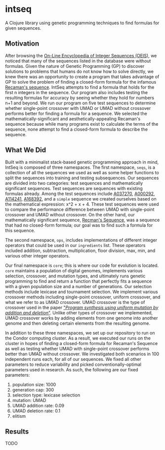 # intseq

A Clojure library using genetic programming techniques to find formulas for given sequences.


## Motivation
After browsing the [On-Line Encyclopedia of Integer Sequences (OEIS)](https://oeis.org/), we noticed that many of the sequences listed in the database were without formulas. Given the nature of Genetic Programming (GP) to discover solutions to problems that humans do not know how to solve directly, we knew there was an opportunity to create a program that takes advantage of GP to solve the problem of finding a closed-form formula for the infamous [Recaman's sequence](https://en.wikipedia.org/wiki/Recam%C3%A1n%27s_sequence). IntSeq attempts to find a formula that holds for the first n integers in the sequence. Our program also includes testing the resulting formulas for accuracy by seeing whether they hold for numbers n+1 and beyond. We run our program on five test sequences to determine whether single-point crossover with UMAD or UMAD without crossover performs better for finding a formula for a sequence. We selected the mathematically-significant and aesthetically-appealing Recaman's sequence because while many programs exist to calculate the terms of the sequence, none attempt to find a closed-form formula to describe the sequence.

## What We Did
Built with a minimalist stack-based genetic programming approach in mind, IntSeq is composed of three namespaces. The first namespace, `seqs`, is a collection of all the sequences we used as well as some helper functions to split the sequences into training and testing subsequences. Our sequences are divided into two categories: test sequences and mathematically significant sequences. Test sequences are sequences with existing formulas already. Among the test sequences include [A037270](https://oeis.org/A037270), [A000292](https://oeis.org/A000292), [A114241](https://oeis.org/A114241), [A168392](https://oeis.org/A168392), and a `simple` sequence we created ourselves based on the mathematical expression: x^2 + x + 4. These test sequences were used to compare the performance difference between UMAD with single-point crossover and UMAD without crossover. On the other hand, our mathematically significant sequence, [Recman's Sequence](https://oeis.org/A005132), was a sequence that had no closed-form formula; our goal was to find such a formula for this sequence.

The second namespace, `ops`, includes implementations of different integer operators that could be used in our `ingredients` list. These operators included addition, subtraction, multiplication, floor division, max, min, and various other integer operators.

Our final namespace is `core`; this is where our code for evolution is located. `core` maintains a population of digital genomes, implements various selection, crossover, and mutation types, and ultimately runs genetic programming to find and return a function that perfectly fits a sequence with a given population size and a number of generations. Our selection methods include lexicase and tournament selection. We implement various crossover methods including single-point crossover, uniform crossover, and what we refer to as UMAD crossover. UMAD crossover is the type of crossover used in the paper ["*Program synthesis using uniform mutation by addition and deletion*"](https://dl.acm.org/doi/10.1145/3205455.3205603). Unlike other types of crossover we implemented, UMAD crossover works by adding elements from one genome into another genome and then deleting certain elements from the resulting genome.

 In addition to these three namespaces, we set up our repository to run on the Condor computing cluster. As a result, we executed our runs on the cluster in hopes of finding a closed-form formula for Recaman's Sequence as well as testing whether UMAD with single-point crossover performs better than UMAD without crossover. We investigated both scenarios in 100 independent runs each, for all of our sequences. We fixed all other parameters to reduce variability and picked conventionally-optimal parameters used in research. As such, the following are our fixed parameters:
 1. population size: 1000
 2. generation cap: 300
 3. selection type: lexicase selection
 4. mutation: UMAD
 5. UMAD addition rate: 0.09
 6. UMAD deletion rate: 0.1
 7. elitism

## Results

TODO
